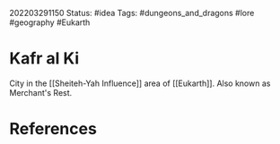 202203291150
Status: #idea
Tags: #dungeons_and_dragons #lore #geography #Eukarth 

# Kafr al Ki
City in the [[Sheiteh-Yah Influence]] area of [[Eukarth]]. Also known as Merchant's Rest.


# References

